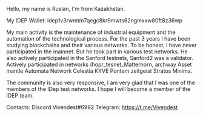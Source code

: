 Hello, my name is Ruslan, I'm from Kazakhstan.

My IDEP Wallet:
idep1v3rwmtm7qegc8kr9mwts62ngmxxw80ft8z36wp

My main activity is the maintenance of industrial equipment and the automation of the technological process.
For the past 3 years I have been studying blockchains and their various networks. To be honest, I have never participated in the mainnet.
But he took part in various test networks. He also actively participated in the Sanford testnets, Sanford2 was a validator.
Actively participated in networks (hopr_tesnet_Matterhorn,
archway
Asset mantle
Automata Network
Celestia
KYVE
Pontem
zeitgeist
Stratos
Minima.

The community is also very responsive, I am very glad that I was one of the members of the IDep test networks. I hope I will become a member of the IDEP team.


Contacts: 
 Discord Vivendest#6992 
 Telegram: https://t.me/Vivendest
